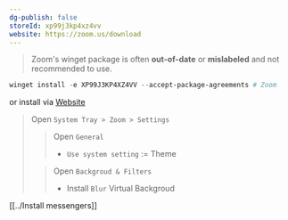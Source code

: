 ```yaml
---
dg-publish: false
storeId: xp99j3kp4xz4vv
website: https://zoom.us/download
---
```



> Zoom's winget package is often **out-of-date** or **mislabeled** and not recommended to use.

```powershell
winget install -e XP99J3KP4XZ4VV --accept-package-agreements # Zoom
```

or install via [Website](https://zoom.us/download)  

> Open `System Tray > Zoom > Settings`
>> Open `General`
>> - `Use system setting` := Theme
> 
>> Open `Backgroud & Filters`
>> -  Install `Blur` Virtual Backgroud



[[../Install messengers]]